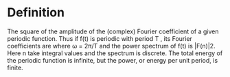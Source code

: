 # Definition

The square of the amplitude of the (complex) Fourier coefficient of a
given periodic function. Thus if f(t) is periodic with period T , its
Fourier coefficients are where ω = 2π/T and the power spectrum of f(t)
is \|F(n)\|2. Here n take integral values and the spectrum is discrete.
The total energy of the periodic function is infinite, but the power, or
energy per unit period, is finite.
